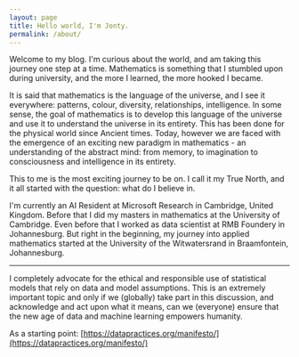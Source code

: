 ```yaml
---
layout: page
title: Hello world, I'm Jonty.
permalink: /about/
---
```

Welcome to my blog. I'm curious about the world, and am taking this journey one step at a time. Mathematics is something that I stumbled upon during university, and the more I learned, the more hooked I became. 


It is said that mathematics is the language of the universe, and I see it everywhere: patterns, colour, diversity, relationships, intelligence. In some sense, the goal of mathematics is to develop this language of the universe and use it to understand the universe in its entirety. This has been done for the physical world since Ancient times. Today, however we are faced with the emergence of an exciting new paradigm in mathematics - an understanding of the abstract mind: from memory, to imagination to consciousness and intelligence in its entirety.  


This to me is the most exciting journey to be on. I call it my True North, and it all started with the question: what do I believe in. 


I'm currently an AI Resident at Microsoft Research in Cambridge, United Kingdom. Before that I did my masters in mathematics at the University of Cambridge. Even before that I worked as data scientist at RMB Foundery in Johannesburg. But right in the beginning, my journey into applied mathematics started at the University of the Witwatersrand in Braamfontein, Johannesburg. 


***

I completely advocate for the ethical and responsible use of statistical models that rely on data and model assumptions. This is an extremely important topic and only if we (globally) take part in this discussion, and acknowledge and act upon what it means, can we (everyone) ensure that the new age of data and machine learning empowers humanity.

As a starting point: [https://datapractices.org/manifesto/](https://datapractices.org/manifesto/)
